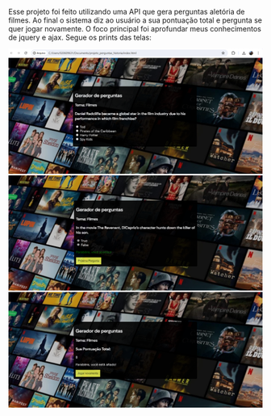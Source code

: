 Esse projeto foi feito utilizando uma API que gera perguntas aletória de filmes. Ao final o sistema diz ao usuário a sua pontuação total e pergunta se quer jogar novamente. O foco principal foi aprofundar meus conhecimentos de jquery e ajax.
Segue os prints das telas:

<img src="https://github.com/amandaalvesss/ImagensProjetos/blob/main/Screenshot%202024-05-17%20235556.png">
<img src="https://github.com/amandaalvesss/ImagensProjetos/blob/main/Screenshot%202024-05-17%20235640.png">
<img src="https://github.com/amandaalvesss/ImagensProjetos/blob/main/Screenshot%202024-05-17%20235919.png">




